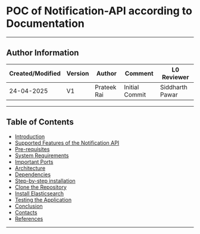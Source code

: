 # POC of Notification-API according to Documentation
---

## Author Information

| Created/Modified | Version | Author               | Comment         | L0 Reviewer      |
|-------------------|---------|----------------------|-----------------|------------------|
| 24-04-2025        | V1      | Prateek Rai | Initial Commit  | Siddharth Pawar  |

---

## Table of Contents
- [Introduction](#introduction)
- [Supported Features of the Notification API](#supported-features-of-the-notification-api)
- [Pre-requisites](#pre-requisites)
- [System Requirements](#system-requirements)
- [Important Ports](#important-ports)
- [Architecture](#architecture)
- [Dependencies](dependencies)
- [Step-by-step installation](#step-by-step-installation)
- [Clone the Repository](#clone-the-repository)
- [Install Elasticsearch](#install-elasticsearch)
- [Testing the Application](#testing-the-application )
- [Conclusion](#conclusion)
- [Contacts](#contacts)
- [References](#references)

---
